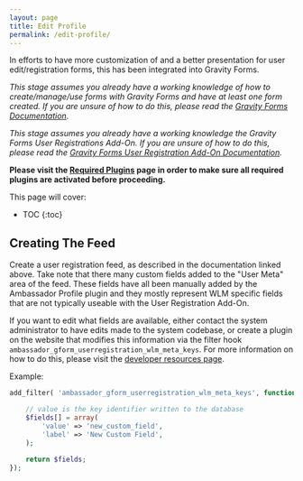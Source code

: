```yaml
---
layout: page
title: Edit Profile
permalink: /edit-profile/
---
```


In efforts to have more customization of and a better presentation for user edit/registration forms, this has been integrated into Gravity Forms.

*This stage assumes you already have a working knowledge of how to create/manage/use forms with Gravity Forms and have at least one form created. If you are unsure of how to do this, please read the [Gravity Forms Documentation](https://www.gravityhelp.com/documentation/article/getting-started/).*

*This stage assumes you already have a working knowledge the Gravity Forms User Registrations Add-On. If you are unsure of how to do this, please read the [Gravity Forms User Registration Add-On Documentation](https://www.gravityhelp.com/documentation/article/creating-feed-user-registration-add/).*

**Please visit the [Required Plugins](/required-plugins/) page in order to make sure all required plugins are activated before proceeding.**

This page will cover:

* TOC
{:toc}

## Creating The Feed

Create a user registration feed, as described in the documentation linked above. Take note that there many custom fields added to the "User Meta" area of the feed. These fields have all been manually added by the Ambassador Profile plugin and they mostly represent WLM specific fields that are not typically useable with the User Registration Add-On.

If you want to edit what fields are available, either contact the system administrator to have edits made to the system codebase, or create a plugin on the website that modifies this information via the filter hook `ambassador_gform_userregistration_wlm_meta_keys`. For more information on how to do this, please visit the [developer resources page](https://developer.wordpress.org/reference/functions/add_filter/).

Example:

```php
add_filter( 'ambassador_gform_userregistration_wlm_meta_keys', function ( $fields ) {

    // value is the key identifier written to the database
    $fields[] = array(
        'value' => 'new_custom_field',
        'label' => 'New Custom Field',
    );
    
    return $fields;
});
```